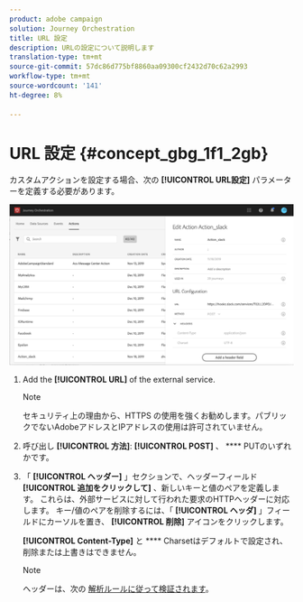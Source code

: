 ```yaml
---
product: adobe campaign
solution: Journey Orchestration
title: URL 設定
description: URLの設定について説明します
translation-type: tm+mt
source-git-commit: 57dc86d775bf8860aa09300cf2432d70c62a2993
workflow-type: tm+mt
source-wordcount: '141'
ht-degree: 8%

---
```



# URL 設定 {#concept_gbg_1f1_2gb}

カスタムアクションを設定する場合、次の **[!UICONTROL URL設定]** パラメーターを定義する必要があります。

![](../assets/journeyurlconfiguration.png)

1. Add the **[!UICONTROL URL]** of the external service.

   >[!NOTE]
   >
   >セキュリティ上の理由から、HTTPS の使用を強くお勧めします。パブリックでないAdobeアドレスとIPアドレスの使用は許可されていません。

1. 呼び出し **[!UICONTROL 方法]**: **[!UICONTROL POST]** 、 **** PUTのいずれかです。
1. 「 **[!UICONTROL ヘッダー]** 」セクションで、ヘッダーフィールド **[!UICONTROL 追加をクリックして]** 、新しいキーと値のペアを定義します。 これらは、外部サービスに対して行われた要求のHTTPヘッダーに対応します。 キー/値のペアを削除するには、「 **[!UICONTROL ヘッダ]** 」フィールドにカーソルを置き、 **[!UICONTROL 削除]** アイコンをクリックします。

   **[!UICONTROL Content-Type]** と **** Charsetはデフォルトで設定され、削除または上書きはできません。

   >[!NOTE]
   >
   >ヘッダーは、次の [解析ルールに従って検証されます](https://tools.ietf.org/html/rfc7230#section-3.2.4)。
